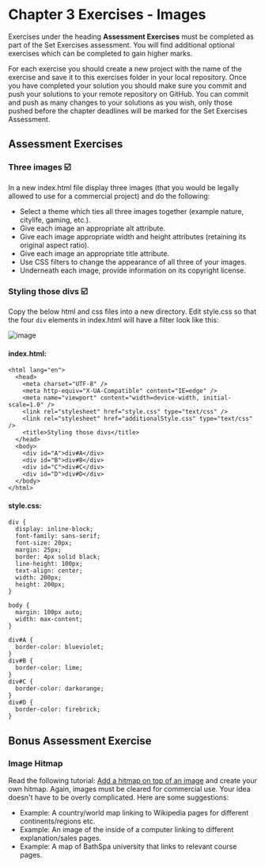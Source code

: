 # Chapter 3 Exercises - Images

Exercises under the heading **Assessment Exercises** must be completed as part of the Set Exercises assessment. You will find additional optional exercises which can be completed to gain higher marks. 

For each exercise you should create a new project with the name of the exercise and save it to this exercises folder in your local repository. Once you have completed your solution you should make sure you commit and push your solutions to your remote repository on GitHub. You can commit and push as many changes to your solutions as you wish, only those pushed before the chapter deadlines will be marked for the Set Exercises Assessment.

## Assessment Exercises 

### Three images :ballot_box_with_check:

In a new index.html file display three images (that you would be legally allowed to use for a commercial project) and do the following: 

* Select a theme which ties all three images together (example nature, citylife, gaming, etc.).
* Give each image an appropriate alt attribute.
* Give each image appropriate width and height attributes (retaining its original aspect ratio). 
* Give each image an appropriate title attribute.
* Use CSS filters to change the appearance of all three of your images.
* Underneath each image, provide information on its copyright license. 

### Styling those divs :ballot_box_with_check:

Copy the below html and css files into a new directory. Edit style.css so that the four ```div``` elements in index.html will have a filter look like this: 

![image](https://drive.google.com/file/d/1C-UmpOCYXqwEBgLc6laZkGKvMws38ti6/view?usp=sharing)

#### index.html:

```<!DOCTYPE html>
<html lang="en">
  <head>
    <meta charset="UTF-8" />
    <meta http-equiv="X-UA-Compatible" content="IE=edge" />
    <meta name="viewport" content="width=device-width, initial-scale=1.0" />
    <link rel="stylesheet" href="style.css" type="text/css" />
    <link rel="stylesheet" href="additionalStyle.css" type="text/css" />
    <title>Styling those divs</title>
  </head>
  <body>
    <div id="A">div#A</div>
    <div id="B">div#B</div>
    <div id="C">div#C</div>
    <div id="D">div#D</div>
  </body>
</html>
```

#### style.css:

```
div {
  display: inline-block;
  font-family: sans-serif;
  font-size: 20px;
  margin: 25px;
  border: 4px solid black;
  line-height: 100px;
  text-align: center;
  width: 200px;
  height: 200px;
}

body {
  margin: 100px auto;
  width: max-content;
}

div#A {
  border-color: blueviolet;
}
div#B {
  border-color: lime;
}
div#C {
  border-color: darkorange;
}
div#D {
  border-color: firebrick;
}
```

## Bonus Assessment Exercise 

### Image Hitmap

Read the following tutorial: [Add a hitmap on top of an image](https://developer.mozilla.org/en-US/docs/Learn/HTML/Howto/Add_a_hit_map_on_top_of_an_image) and create your own hitmap. Again, images must be cleared for commercial use. Your idea doesn't have to be overly complicated. Here are some suggestions: 

* Example: A country/world map linking to Wikipedia pages for different continents/regions etc.
* Example: An image of the inside of a computer linking to different explanation/sales pages.
* Example: A map of BathSpa university that links to relevant course pages. 


